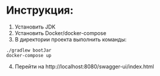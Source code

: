 # Инструкция:
1. Установить JDK
2. Установить Docker/docker-compose
3. В директории проекта выполнить команды:

```
./gradlew bootJar
docker-compose up
```
4. Перейти на http://localhost:8080/swagger-ui/index.html
